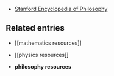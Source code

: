 

* [Stanford Encyclopedia of Philosophy](http://plato.stanford.edu/)



## Related entries 

* [[mathematics resources]]

* [[physics resources]]

* **philosophy resources**
